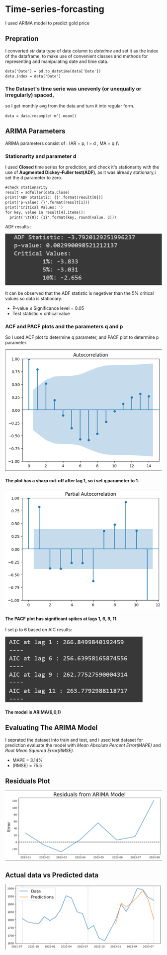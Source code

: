 # Time-series-forcasting
I used ARIMA model to predict gold price

## Prepration
I converted *str* data type of date column to *datetime* and 
set it as the index of the dataframe, to make use of convenient classes and 
methods for representing and manipulating date and time data.
```
data['Date'] = pd.to_datetime(data['Date'])
data.index = data['Date']
```
### The Dataset's time serie  was unevenly (or unequally or irregularly) spaced,
so I get monthly avg from the data and turn it into regular form.

`data = data.resample('m').mean()`
## ARIMA Parameters
ARIMA parameters consist of : (AR = p, I =  d , MA = q )\
### Stationarity and parameter d
I used **Closed** time series for prediction, and check it's stationarity with the use of 
 **Augmented Dickey–Fuller test(ADF)**, as it was already stationary,i set  the d 
parameter to zero.
```
#check stationarity
result = adfuller(data.Close)
print('ADF Statistic: {}'.format(result[0]))
print('p-value: {}'.format(result[1]))
print('Critical Values: ')
for key, value in result[4].items():
  print('\t{0}: {1}'.format(key, round(value, 3)))
```
ADF results :

![ADF results](https://raw.githubusercontent.com/parniame/Time-series-forcasting/main/ADF_RESULTS.png)

It can be observed that the ADF statistic is negetiver than the 5% critical values.so data is stationary.

- P-value ≤ Significance level = 0.05
- Test statistic ≤ critical value
### ACF and PACF plots and the parameters q and p
So I used ACF plot to determine q parameter, and PACF plot to determine p parameter.

![ACF plot](https://github.com/parniame/Time-series-forcasting/blob/main/ACF_plot.png?raw=true)

#### The plot has a sharp cut-off after lag 1, so i set q parameter to 1.

![PACF plot](https://github.com/parniame/Time-series-forcasting/blob/main/PCAF_plot.png?raw=true)
#### The PACF plot has significant spikes at lags 1, 6, 9, 11.
I set p to 6 based on AIC results:

![ADF results](https://github.com/parniame/Time-series-forcasting/blob/main/AIC_results.png?raw=true)


#### The model is ARIMA(6,0,1)
## Evaluating The ARIMA Model
I seprated the dataset into train and test, and i used test dataset for prediction 
evaluate the model with *Mean Absolute Percent Error(MAPE)* and
*Root Mean Squared Error(RMSE)*.

- MAPE = 3.14%
- (RMSE) = 75.5
## Residuals Plot

![Residuals Plot](https://github.com/parniame/Time-series-forcasting/blob/main/Residuals.png?raw=true)

## Actual data vs Predicted data

![Residuals Plot](https://github.com/parniame/Time-series-forcasting/blob/main/Prediction_Actual_plot.png?raw=true)
